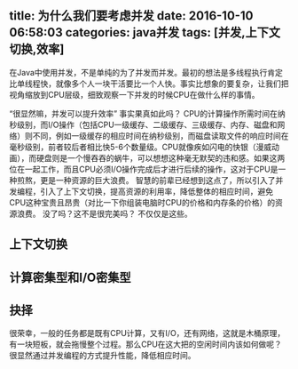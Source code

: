 title: 为什么我们要考虑并发
date: 2016-10-10 06:58:03
categories: java并发
tags: [并发,上下文切换,效率]
---
在Java中使用并发，不是单纯的为了并发而并发。最初的想法是多线程执行肯定比单线程快，就像多个人一块干活要比一个人快。事实比想象的要复杂，让我们把视角缩放到CPU层级，细致观察一下并发的时候CPU在做什么样的事情。
<!--more-->

“很显然嘛，并发可以提升效率”
事实果真如此吗？
CPU的计算操作所需时间在纳秒级别，而I/O操作（包括CPU一级缓存、二级缓存、三级缓存、内存、磁盘和网络）则不同，例如一级缓存的相应时间在纳秒级别，而磁盘读取文件的响应时间在毫秒级别，前者较后者相比快5-6个数量级。CPU就像疾如闪电的快银（漫威动画），而硬盘则是一个慢吞吞的蜗牛，可以想想这种毫无默契的违和感。如果这两位在一起工作，而且CPU必须I/O操作完成后才进行后续的操作，这对于CPU是一种煎熬，更是一种资源的巨大浪费。
智慧的前辈已经想到这点了，所以引入了并发编程，引入了上下文切换，提高资源的利用率，降低整体的相应时间，避免CPU这种宝贵且昂贵（对比一下你组装电脑时CPU的价格和内存条的价格）的资源浪费。
没了吗？这不是很完美吗？
不仅仅是这些。
## 上下文切换

## 计算密集型和I/O密集型

## 抉择
很荣幸，一般的任务都是既有CPU计算，又有I/O，还有网络，这就是木桶原理，有一块短板，就会拖慢整个过程。那么CPU在这大把的空闲时间内该如何做呢？很显然通过并发编程的方式提升性能，降低相应时间。